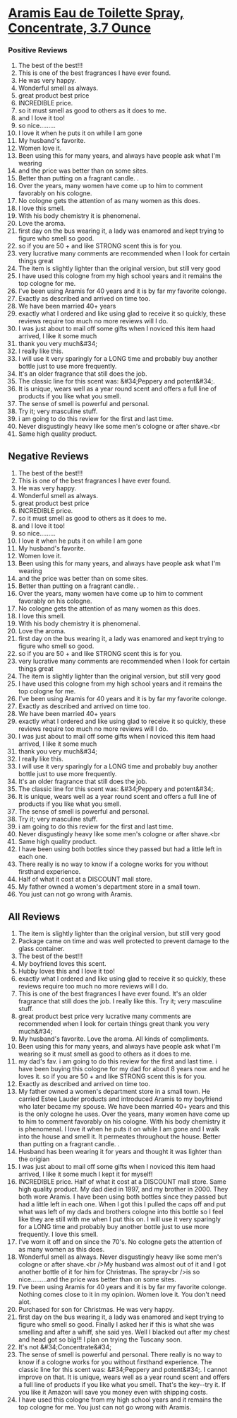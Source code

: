 # [Aramis Eau de Toilette Spray, Concentrate, 3.7 Ounce](https://products.checkmycream.com/products/Aramis-Eau-de-Toilette-Spray-Concentrate-3.7-Ounce.html)

### Positive Reviews

<ol>
      <li>The best of the best!!!</li>
      <li>This is one of the best fragrances I have ever found.</li>
      <li>He was very happy.</li>
      <li>Wonderful smell as always.  </li>
      <li>great product best price</li>
      <li>INCREDIBLE price.</li>
      <li>so it must smell as good to others as it does to me.</li>
      <li>and I love it too!</li>
      <li>so nice.........</li>
      <li>I love it when he puts it on while I am gone</li>
      <li>My husband&#x27;s favorite.</li>
      <li>Women love it.</li>
      <li>Been using this for many years, and always have people ask what I&#x27;m wearing</li>
      <li>and the price was better than on some sites.</li>
      <li>Better than putting on a fragrant candle.  .</li>
      <li>Over the years, many women have come up to him to comment favorably on his cologne.</li>
      <li>No cologne gets the attention of as many women as this does.</li>
      <li>I love this smell.</li>
      <li>With his body chemistry it is phenomenal.</li>
      <li>Love the aroma.</li>
      <li>first day on the bus wearing it, a lady was enamored and kept trying to figure who smell so good.</li>
      <li>so if you are 50 + and like STRONG scent this is for you.</li>
      <li>very lucrative many comments are recommended when I look for certain things great  </li>
      <li>The item is slightly lighter than the original version, but still very good</li>
      <li>I have used this cologne from my high school years and it remains the top cologne for me.  </li>
      <li>I&#x27;ve been using Aramis for 40 years and it is by far my favorite colonge.</li>
      <li>Exactly as described and arrived on time too.</li>
      <li>We have been married 40+ years</li>
      <li>exactly what I ordered and like using glad to receive it so quickly, these reviews require too much no more reviews will I do.</li>
      <li>I was just about to mail off some gifts when I noviced this item haad arrived, I like it some much</li>
      <li>thank you very much&amp;#34;</li>
      <li>I really like this.</li>
      <li>I will use it very sparingly for a LONG time and probably buy another bottle just to use more frequently.</li>
      <li>It&#x27;s an older fragrance that still does the job.  </li>
      <li>The classic line for this scent was: &amp;#34;Peppery and potent&amp;#34;.</li>
      <li>It is unique, wears well as a year round scent and offers a full line of products if you like what you smell.</li>
      <li>The sense of smell is powerful and personal.</li>
      <li>Try it; very masculine stuff.</li>
      <li>i am going to do this review for the first and last time.</li>
      <li>Never disgustingly heavy like some men&#x27;s cologne or after shave.&lt;br</li>
      <li>Same high quality product.</li>
</ol>


<h2>Negative Reviews</h2>
<ol>
<li> The best of the best!!!</li>
<li> This is one of the best fragrances I have ever found.</li>
<li> He was very happy.</li>
<li> Wonderful smell as always.  </li>
<li> great product best price</li>
<li> INCREDIBLE price.</li>
<li> so it must smell as good to others as it does to me.</li>
<li> and I love it too!</li>
<li> so nice.........</li>
<li> I love it when he puts it on while I am gone</li>
<li> My husband&#x27;s favorite.</li>
<li> Women love it.</li>
<li> Been using this for many years, and always have people ask what I&#x27;m wearing</li>
<li> and the price was better than on some sites.</li>
<li> Better than putting on a fragrant candle.  .</li>
<li> Over the years, many women have come up to him to comment favorably on his cologne.</li>
<li> No cologne gets the attention of as many women as this does.</li>
<li> I love this smell.</li>
<li> With his body chemistry it is phenomenal.</li>
<li> Love the aroma.</li>
<li> first day on the bus wearing it, a lady was enamored and kept trying to figure who smell so good.</li>
<li> so if you are 50 + and like STRONG scent this is for you.</li>
<li> very lucrative many comments are recommended when I look for certain things great  </li>
<li> The item is slightly lighter than the original version, but still very good</li>
<li> I have used this cologne from my high school years and it remains the top cologne for me.  </li>
<li> I&#x27;ve been using Aramis for 40 years and it is by far my favorite colonge.</li>
<li> Exactly as described and arrived on time too.</li>
<li> We have been married 40+ years</li>
<li> exactly what I ordered and like using glad to receive it so quickly, these reviews require too much no more reviews will I do.</li>
<li> I was just about to mail off some gifts when I noviced this item haad arrived, I like it some much</li>
<li> thank you very much&amp;#34;</li>
<li> I really like this.</li>
<li> I will use it very sparingly for a LONG time and probably buy another bottle just to use more frequently.</li>
<li> It&#x27;s an older fragrance that still does the job.  </li>
<li> The classic line for this scent was: &amp;#34;Peppery and potent&amp;#34;.</li>
<li> It is unique, wears well as a year round scent and offers a full line of products if you like what you smell.</li>
<li> The sense of smell is powerful and personal.</li>
<li> Try it; very masculine stuff.</li>
<li> i am going to do this review for the first and last time.</li>
<li> Never disgustingly heavy like some men&#x27;s cologne or after shave.&lt;br</li>
<li> Same high quality product.</li>
<li> I have been using both bottles since they passed but had a little left in each one.</li>
<li> There really is no way to know if a cologne works for you without firsthand experience.</li>
<li> Half of what it cost at a DISCOUNT mall store.</li>
<li> My father owned a women&#x27;s department store in a small town.</li>
<li> You just can not go wrong with Aramis.</li>
</ol>

<h2>All Reviews</h2>

<ol>
    <li> The item is slightly lighter than the original version, but still very good</li>
    <li> Package came on time and was well protected to prevent damage to the glass container.</li>
    <li> The best of the best!!!</li>
    <li> My boyfriend loves this scent.</li>
    <li> Hubby loves this and I love it too!</li>
    <li> exactly what I ordered and like using glad to receive it so quickly, these reviews require too much no more reviews will I do.</li>
    <li> This is one of the best fragrances I have ever found. It&#x27;s an older fragrance that still does the job.  I really like this. Try it; very masculine stuff.</li>
    <li> great product best price very lucrative many comments are recommended when I look for certain things great  thank you very much&amp;#34;</li>
    <li> My husband&#x27;s favorite. Love the aroma. All kinds of compliments.</li>
    <li> Been using this for many years, and always have people ask what I&#x27;m wearing so it must smell as good to others as it does to me.</li>
    <li> my dad&#x27;s fav. i am going to do this review for the first and last time. i have been buying this cologne for my dad for about 8 years now. and he loves it. so if you are 50 + and like STRONG scent this is for you.</li>
    <li> Exactly as described and arrived on time too.</li>
    <li> My father owned a women&#x27;s department store in a small town. He carried Estee Lauder products and introduced Aramis to my boyfriend who later became my spouse. We have been married 40+ years and this is the only cologne he uses. Over the years, many women have come up to him to comment favorably on his cologne. With his body chemistry it is phenomenal. I love it when he puts it on while I am gone and I walk into the house and smell it. It permeates throughout the house. Better than putting on a fragrant candle.  .</li>
    <li> Husband has been wearing it for years and thought it was lighter than the origian</li>
    <li> I was just about to mail off some gifts when I noviced this item haad arrived, I like it some much I kept it for myself!</li>
    <li> INCREDIBLE price. Half of what it cost at a DISCOUNT mall store. Same high quality product. My dad died in 1997, and my brother in 2000. They both wore Aramis. I have been using both bottles since they passed but had a little left in each one. When I got this I pulled the caps off and put what was left of my dads and brothers cologne into this bottle so I feel like they are still with me when I put this on. I will use it very sparingly for a LONG time and probably buy another bottle just to use more frequently. I love this smell.</li>
    <li> I&#x27;ve worn it off and on since the 70&#x27;s. No cologne gets the attention of as many women as this does.</li>
    <li> Wonderful smell as always.  Never disgustingly heavy like some men&#x27;s cologne or after shave.&lt;br /&gt;My husband was almost out of it and I got another bottle of it for him for Christmas.  The spray&lt;br /&gt;is so nice.........and the price was better than on some sites.</li>
    <li> I&#x27;ve been using Aramis for 40 years and it is by far my favorite colonge. Nothing comes close to it in my opinion. Women love it. You don&#x27;t need alot.</li>
    <li> Purchased for son for Christmas.  He was very happy.</li>
    <li> first day on the bus wearing it, a lady was enamored and kept trying to figure who smell so good. Finally I asked her if this is what she was smelling and after a whiff, she said yes. Well I blacked out after my chest and head got so big!!! I plan on trying the Tuscany soon.</li>
    <li> It&#x27;s not &amp;#34;Concentrate&amp;#34;</li>
    <li> The sense of smell is powerful and personal. There really is no way to know if a cologne works for you without firsthand experience. The classic line for this scent was: &amp;#34;Peppery and potent&amp;#34;. I cannot improve on that. It is unique, wears well as a year round scent and offers a full line of products if you like what you smell. That&#x27;s the key--try it. If you like it Amazon will save you money even with shipping costs.</li>
    <li> I have used this cologne from my high school years and it remains the top cologne for me.  You just can not go wrong with Aramis.</li>
</ol>




